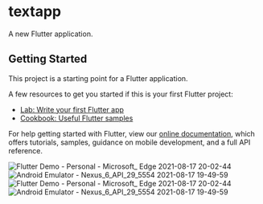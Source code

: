 # textapp

A new Flutter application.

## Getting Started

This project is a starting point for a Flutter application.

A few resources to get you started if this is your first Flutter project:

- [Lab: Write your first Flutter app](https://flutter.dev/docs/get-started/codelab)
- [Cookbook: Useful Flutter samples](https://flutter.dev/docs/cookbook)

For help getting started with Flutter, view our
[online documentation](https://flutter.dev/docs), which offers tutorials,
samples, guidance on mobile development, and a full API reference.

![Flutter Demo - Personal - Microsoft_ Edge 2021-08-17 20-02-44](https://user-images.githubusercontent.com/39945260/129788757-9c0facca-b065-46b9-89bf-3ff8022adc9b.gif)
![Android Emulator - Nexus_6_API_29_5554 2021-08-17 19-49-59](https://user-images.githubusercontent.com/39945260/129788746-075b4cc9-a143-48aa-9d69-9ef54c90bf60.gif)
![Flutter Demo - Personal - Microsoft_ Edge 2021-08-17 20-02-44](https://user-images.githubusercontent.com/39945260/129788738-e9ce214c-dfee-4571-b54c-2a493a31a900.gif)
![Android Emulator - Nexus_6_API_29_5554 2021-08-17 19-49-59](https://user-images.githubusercontent.com/39945260/129788770-64dc9068-4a8b-437d-ae7d-d015788018b3.gif)

